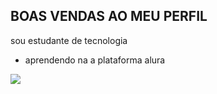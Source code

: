 ## BOAS VENDAS AO MEU PERFIL

sou estudante de tecnologia

- aprendendo na a plataforma alura

![](https://media1.tenor.com/m/OrWIV_jmwE0AAAAd/heart-i-love-you.gif)

